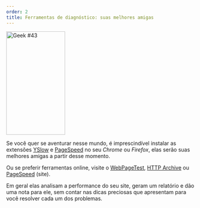 ```yaml
---
order: 2
title: Ferramentas de diagnóstico: suas melhores amigas
---
```


<div class="img-left">
  <img id="geek-43" src="http://browserdiet.com/img/43.png" alt="Geek #43" width="157" height="275" />
</div>

Se você quer se aventurar nesse mundo, é imprescindível instalar as extensões [YSlow](http://yslow.org/) e [PageSpeed](https://developers.google.com/speed/pagespeed/insights_extensions?hl=pt-BR) no seu *Chrome* ou *Firefox*, elas serão suas melhores amigas a partir desse momento.

Ou se preferir ferramentas online, visite o [WebPageTest](http://www.webpagetest.org/), [HTTP Archive](http://httparchive.org/) ou [PageSpeed](http://pagespeed.googlelabs.com/) (site).

Em geral elas analisam a performance do seu site, geram um relatório e dão uma nota para ele, sem contar nas dicas preciosas que apresentam para você resolver cada um dos problemas.
